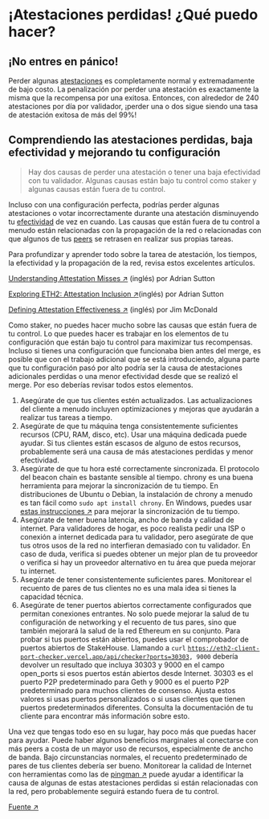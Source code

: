 # ¡Atestaciones perdidas! ¿Qué puedo hacer?

## ¡No entres en pánico!

Perder algunas [atestaciones](../../staking-glossary#attestation) es completamente normal y extremadamente de bajo costo. La penalización por perder una atestación es exactamente la misma que la recompensa por una exitosa. Entonces, con alrededor de 240 atestaciones por día por validador, ¡perder una o dos sigue siendo una tasa de atestación exitosa de más del 99%!

## Comprendiendo las atestaciones perdidas, baja efectividad y mejorando tu configuración

> Hay dos causas de perder una atestación o tener una baja efectividad con tu validador. Algunas causas están bajo tu control como staker y algunas causas están fuera de tu control.

Incluso con una configuración perfecta, podrías perder algunas atestaciones o votar incorrectamente durante una atestación disminuyendo tu [efectividad](../../staking-glossary#effectiveness) de vez en cuando. Las causas que están fuera de tu control a menudo están relacionadas con la propagación de la red o relacionadas con que algunos de tus [peers](../../staking-glossary#peers) se retrasen en realizar sus propias tareas.

Para profundizar y aprender todo sobre la tarea de atestación, los tiempos, la efectividad y la propagación de la red, revisa estos excelentes artículos.

[Understanding Attestation Misses ↗](https://www.symphonious.net/2022/09/25/understanding-attestation-misses/) (inglés) por Adrian Sutton

[Exploring ETH2: Attestation Inclusion ↗](https://www.symphonious.net/2020/09/08/exploring-eth2-attestation-inclusion/)(inglés) por Adrian Sutton

[Defining Attestation Effectiveness ↗](https://www.attestant.io/posts/defining-attestation-effectiveness/) (inglés) por Jim McDonald

Como staker, no puedes hacer mucho sobre las causas que están fuera de tu control. Lo que puedes hacer es trabajar en los elementos de tu configuración que están bajo tu control para maximizar tus recompensas. Incluso si tienes una configuración que funcionaba bien antes del merge, es posible que con el trabajo adicional que se está introduciendo, alguna parte que tu configuración pasó por alto podría ser la causa de atestaciones adicionales perdidas o una menor efectividad desde que se realizó el merge. Por eso deberías revisar todos estos elementos.



1. Asegúrate de que tus clientes estén actualizados. Las actualizaciones del cliente a menudo incluyen optimizaciones y mejoras que ayudarán a realizar tus tareas a tiempo.
2. Asegúrate de que tu máquina tenga consistentemente suficientes recursos (CPU, RAM, disco, etc). Usar una máquina dedicada puede ayudar. Si tus clientes están escasos de alguno de estos recursos, probablemente será una causa de más atestaciones perdidas y menor efectividad.
3. Asegúrate de que tu hora esté correctamente sincronizada. El protocolo del beacon chain es bastante sensible al tiempo. chrony es una buena herramienta para mejorar la sincronización de tu tiempo. En distribuciones de Ubuntu o Debian, la instalación de chrony a menudo es tan fácil como `sudo apt install chrony`. En Windows, puedes usar [estas instrucciones ↗](https://www.reddit.com/r/ethstaker/comments/nfca22/an\_opiniated\_solution\_to\_improve\_time\_sync\_on/) para mejorar la sincronización de tu tiempo.
4. Asegúrate de tener buena latencia, ancho de banda y calidad de internet. Para validadores de hogar, es poco realista pedir una ISP o conexión a internet dedicada para tu validador, pero asegúrate de que tus otros usos de la red no interfieran demasiado con tu validador. En caso de duda, verifica si puedes obtener un mejor plan de tu proveedor o verifica si hay un proveedor alternativo en tu área que pueda mejorar tu internet.
5. Asegúrate de tener consistentemente suficientes pares. Monitorear el recuento de pares de tus clientes no es una mala idea si tienes la capacidad técnica.
6. Asegúrate de tener puertos abiertos correctamente configurados que permitan conexiones entrantes. No solo puede mejorar la salud de tu configuración de networking y el recuento de tus pares, sino que también mejorará la salud de la red Ethereum en su conjunto. Para probar si tus puertos están abiertos, puedes usar el comprobador de puertos abiertos de StakeHouse. Llamando a `curl` [`https://eth2-client-port-checker.vercel.app/api/checker?ports=30303`](https://eth2-client-port-checker.vercel.app/api/checker?ports=30303)`, 9000` debería devolver un resultado que incluya 30303 y 9000 en el campo open\_ports si esos puertos están abiertos desde Internet. 30303 es el puerto P2P predeterminado para Geth y 9000 es el puerto P2P predeterminado para muchos clientes de consenso. Ajusta estos valores si usas puertos personalizados o si usas clientes que tienen puertos predeterminados diferentes. Consulta la documentación de tu cliente para encontrar más información sobre esto.

Una vez que tengas todo eso en su lugar, hay poco más que puedas hacer para ayudar. Puede haber algunos beneficios marginales al conectarse con más peers a costa de un mayor uso de recursos, especialmente de ancho de banda. Bajo circunstancias normales, el recuento predeterminado de pares de tus clientes debería ser bueno. Monitorear la calidad de Internet con herramientas como las de [pingman ↗](https://pingman.com/) puede ayudar a identificar la causa de algunas de estas atestaciones perdidas si están relacionadas con la red, pero probablemente seguirá estando fuera de tu control.

[Fuente ↗](https://www.reddit.com/r/ethstaker/comments/xto0dm/understanding\_missed\_attestations\_understanding/)
